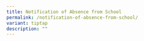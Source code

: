 ```yaml
---
title: Notification of Absence from School
permalink: /notification-of-absence-from-school/
variant: tiptap
description: ""
---
```

